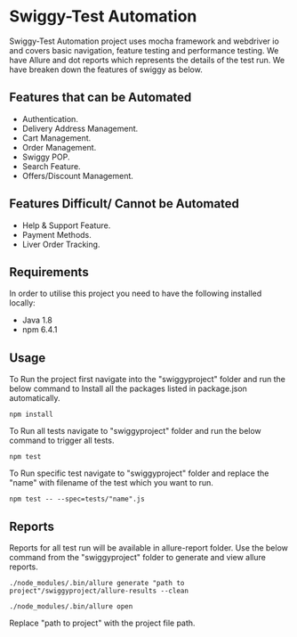 # Swiggy-Test Automation

Swiggy-Test Automation project uses mocha framework and webdriver io and covers basic navigation, feature testing and performance testing. We have Allure and dot reports which represents the details of the test run. We have breaken down the features of swiggy as below.

## Features that can be Automated
- Authentication.
- Delivery Address Management.
- Cart Management.
- Order Management.
- Swiggy POP.
- Search Feature.
- Offers/Discount Management.

## Features Difficult/ Cannot be Automated
- Help & Support Feature.
- Payment Methods.
- Liver Order Tracking.

## Requirements

In order to utilise this project you need to have the following installed locally:

- Java 1.8
- npm 6.4.1

## Usage

To Run the project first navigate into the "swiggyproject" folder and run the below command to Install all the packages listed in package.json automatically.

`npm install`

To Run all tests navigate to "swiggyproject" folder and run the below command to trigger all tests.

`npm test`

To Run specific test navigate to "swiggyproject" folder and replace the "name" with filename of the test which you want to run.

`npm test -- --spec=tests/"name".js`

## Reports

Reports for all test run will be available in allure-report folder.
Use the below command from the "swiggyproject" folder to generate and view allure reports.

`./node_modules/.bin/allure generate "path to project"/swiggyproject/allure-results --clean`

`./node_modules/.bin/allure open`

Replace "path to project" with the project file path.